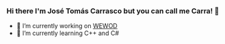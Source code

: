 ### Hi there I'm José Tomás Carrasco but you can call me Carra! 👋

- 🔭 I’m currently working on [WEWOD](wewod.tk)
- 🌱 I’m currently learning C++ and C#
